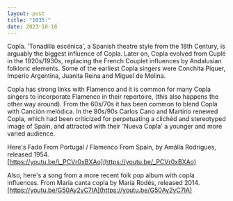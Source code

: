 ```yaml
---
layout: post
title: "1035:"
date: 2023-10-18
---
```


Copla. 'Tonadilla escénica', a Spanish theatre style from the 18th Century, is arguably the biggest influence of Copla. Later on, Copla evolved from Cuplé in the 1920s/1930s, replacing the French Couplet influences by Andalusian folkloric elements. Some of the earliest Copla singers were Conchita Piquer, Imperio Argentina, Juanita Reina and Miguel de Molina.

Copla has strong links with Flamenco and it is common for many Copla singers to incorporate Flamenco in their repertoire, (this also happens the other way around). From the 60s/70s it has been common to blend Copla with Canción melódica. In the 80s/90s Carlos Cano and Martirio renewed Copla, which had been criticized for perpetuating a clichéd and stereotyped image of Spain, and attracted with their 'Nueva Copla' a younger and more varied audience.

Here's Fado From Portugal / Flamenco From Spain, by Amália Rodrigues, released 1954\.  
[https://youtu.be/\_PCVr0xBXAo](https://youtu.be/_PCVr0xBXAo)

Also, here's a song from a more recent folk pop album with copla influences. From Maria canta copla by Maria Rodés, released 2014\.  
[https://youtu.be/G50Ay2yC7lA](https://youtu.be/G50Ay2yC7lA)
